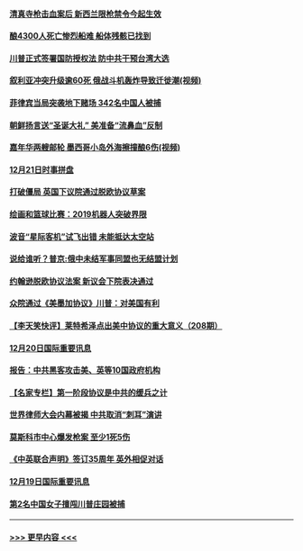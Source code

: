 #### [清真寺枪击血案后 新西兰限枪禁令今起生效](../pages/prog202/a102734655.md?t=12212111) 
#### [酿4300人死亡惨烈船难 船体残骸已找到](../pages/prog202/a102734585.md?t=12212111) 
#### [川普正式签署国防授权法 防中共干预台湾大选](../pages/prog202/a102734587.md?t=12212111) 
#### [叙利亚冲突升级逾60死 俄战斗机轰炸导致迁徙潮(视频)](../pages/prog202/a102734403.md?t=12212111) 
#### [菲律宾当局突袭地下赌场 342名中国人被捕](../pages/prog202/a102734392.md?t=12212111) 
#### [朝鲜扬言送“圣诞大礼” 美准备“流鼻血”反制](../pages/prog202/a102734387.md?t=12212111) 
#### [嘉年华两艘邮轮 墨西哥小岛外海擦撞酿6伤(视频)](../pages/prog202/a102734357.md?t=12212111) 
#### [12月21日时事拼盘](../pages/prog202/a102734213.md?t=12212111) 
#### [打破僵局 英国下议院通过脱欧协议草案](../pages/prog202/a102734197.md?t=12212111) 
#### [绘画和篮球比赛：2019机器人突破界限](../pages/prog202/a102734175.md?t=12212111) 
#### [波音“星际客机”试飞出错 未能抵达太空站](../pages/prog202/a102734149.md?t=12212111) 
#### [说给谁听？普京:俄中未结军事同盟也无结盟计划](../pages/prog202/a102734128.md?t=12212111) 
#### [约翰逊脱欧协议法案 新议会下院表决通过](../pages/prog202/a102734008.md?t=12212111) 
#### [众院通过《美墨加协议》川普：对美国有利](../pages/prog202/a102733996.md?t=12212111) 
#### [【李天笑快评】莱特希泽点出美中协议的重大意义（208期）](../pages/prog202/a102733955.md?t=12212111) 
#### [12月20日国际重要讯息](../pages/prog202/a102733811.md?t=12212111) 
#### [报告：中共黑客攻击美、英等10国政府机构](../pages/prog202/a102733695.md?t=12212111) 
#### [【名家专栏】第一阶段协议是中共的缓兵之计](../pages/prog202/a102733104.md?t=12212111) 
#### [世界律师大会内幕被揭 中共取消“刺耳”演讲](../pages/prog202/a102733621.md?t=12212111) 
#### [莫斯科市中心爆发枪案 至少1死5伤](../pages/prog202/a102733367.md?t=12212111) 
#### [《中英联合声明》签订35周年 英外相促对话](../pages/prog202/a102733192.md?t=12212111) 
#### [12月19日国际重要讯息](../pages/prog202/a102732934.md?t=12212111) 
#### [第2名中国女子擅闯川普庄园被捕](../pages/prog202/a102732884.md?t=12212111) 

----
#### [ >>> 更早内容 <<< ](../indexes/prog202-earlier.md)
